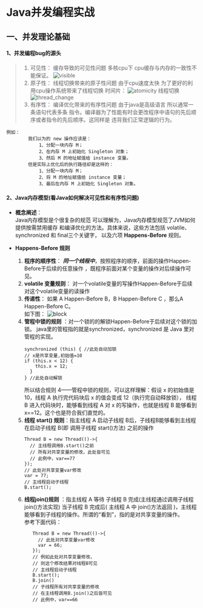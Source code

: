 # Java并发编程实战 
## 一、并发理论基础
#### 1、并发编程bug的源头
   > 1. 可见性：  缓存导致的可见性问题 多核cpu下 cpu缓存与内存的一致性不能保证。
     ![visible](https://static001.geekbang.org/resource/image/ec/79/ec6743e74ccf9a3c6d6c819a41e52279.png)
   > 2. 原子性：  线程切换带来的原子性问题 由于cpu速度太快 为了更好的利用cpu操作系统带来了线程切换
     时间片：
     ![atomicity](https://static001.geekbang.org/resource/image/25/fb/254b129b145d80e9bb74123d6e620efb.png)
     线程切换 
     ![thread_change](https://static001.geekbang.org/resource/image/33/63/33777c468872cb9a99b3cdc1ff597063.png)
   > 3. 有序性：  编译优化带来的有序性问题 由于java是高级语言 所以通常一条语句代表多条
        指令。编译器为了性能有时会更改程序中语句的先后顺序或者指令的先后顺序。这同样是
        违背我们正常逻辑的行为。
   
    例如：
            我们以为的 new 操作应该是：
                1、分配一块内存 M；
                2、在内存 M 上初始化 Singleton 对象；
                3、然后 M 的地址赋值给 instance 变量。
            但是实际上优化后的执行路径却是这样的：
                1、分配一块内存 M；
                2、将 M 的地址赋值给 instance 变量；
                3、最后在内存 M 上初始化 Singleton 对象。
#### 2、Java内存模型(看Java如何解决可见性和有序性问题)    
+ **概念阐述**：    
       Java内存模型是个很复杂的规范  可以理解为，Java内存模型规范了JVM如何提供按需禁用缓存
       和编译优化的方法。具体来说，这些方法包括 volatile、synchronized 和 final三个关键字，
       以及六项 **Happens-Before** 规则。
       
+ **Happens-Before 规则**
    1. **程序的顺序性**： **_同一个线程中_**，按照程序的顺序，前面的操作Happen-Before于后续的任意操作
        ，既程序前面对某个变量的操作对后续操作可见。
    2. **volatile 变量规则**： 对一个volatile变量的写操作Happen-Before于后续对这个volatile变量的读操作
    3. **传递性**： 如果 A Happen-Before B，B Happen-Before C ，那么A Happen-Before C。    
    如下图：
        ![block](https://static001.geekbang.org/resource/image/b1/e1/b1fa541e98c74bc2a033d9ac5ae7fbe1.png)
    4. **管程中锁的规则** ：对一个锁的的解锁Happen-Before于后续对这个锁的加锁。
        java里的管程指的就是synchronized，synchronized 是 Java 里对管程的实现。
        ```
       synchronized (this) { //此处自动加锁
       // x是共享变量,初始值=10
        if (this.x < 12) {
            this.x = 12; 
          }  
        } //此处自动解锁
       ```   
        所以结合规则 4——管程中锁的规则，可以这样理解：假设 x 的初始值是 10，线程 A 执行完代码块后 x 的值会变成 12（执行完自动释放锁），
        线程 B 进入代码块时，能够看到线程 A 对 x 的写操作，也就是线程 B 能够看到 x==12。这个也是符合我们直觉的。
     5. **线程 start() 规则**：指主线程 A 启动子线程 B后，子线程B能够看到主线程在启动子线程 B(即 调用子线程 start()方法) 之前的操作
        ```
        Thread B = new Thread(()->{
          // 主线程调用B.start()之前
          // 所有对共享变量的修改，此处皆可见
          // 此例中，var==77
        });
        // 此处对共享变量var修改
        var = 77;
        // 主线程启动子线程
        B.start();
        ```
     6. **线程join()规则**   ：指主线程 A 等待 子线程 B 完成(主线程通过调用子线程join()方法实现)
        当子线程 B 完成后( 主线程 A 中 join()方法返回 )，主线程能够看到子线程的操作。所谓的“看到”，指的是对共享变量的操作。    
        参考下面代码：
         ```
            Thread B = new Thread(()->{
              // 此处对共享变量var修改
              var = 66;
            });
            // 例如此处对共享变量修改，
            // 则这个修改结果对线程B可见
            // 主线程启动子线程
            B.start();
            B.join()
            // 子线程所有对共享变量的修改
            // 在主线程调用B.join()之后皆可见
            // 此例中，var==66
         ```
               